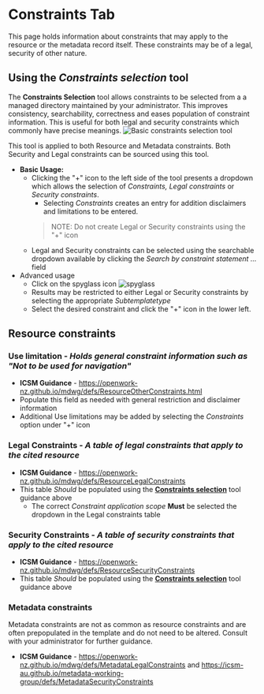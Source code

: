 # Constraints Tab
This page holds information about constraints that may apply to the resource or the metadata record itself.
These constraints may be of a legal, security of other nature.

## Using the _Constraints selection_ tool
The **Constraints Selection** tool allows constraints to be selected from a a managed directory maintained by your administrator. This improves consistency, searchability, correctness and eases population of constraint information. This is useful for both legal and security constraints which commonly have precise meanings. ![Basic constraints selection tool](/image/constraintsToolBasic.png)

This tool is applied to both Resource and Metadata constraints.
Both Security and Legal constraints can be sourced using this tool.
* **Basic Usage:**
    * Clicking the "+" icon to the left side of the tool presents a dropdown which allows the selection of _Constraints, Legal constraints_ or _Security constraints_.
        * Selecting _Constraints_ creates an entry for addition disclaimers and limitations to be entered.
        >NOTE: Do not create Legal or Security constraints using the "+" icon
    * Legal and Security constraints can be selected using the searchable dropdown available by clicking the _Search by constraint statement ..._ field
* Advanced usage
    * Click on the spyglass icon ![spyglass](/image/spyglass.png) 
    * Results may be restricted to either Legal or Security constraints by selecting the appropriate _Subtemplatetype_
    * Select the desired constraint and click the "+" icon in the lower left.


## Resource constraints
### Use limitation - _Holds general constraint information such as "Not to be used for navigation"_
* **ICSM Guidance** - https://openwork-nz.github.io/mdwg/defs/ResourceOtherConstraints.html
* Populate this field as needed with general restriction and disclaimer information
* Additional Use limitations may be added by selecting the _Constraints_ option under "+" icon

### Legal Constraints - _A table of legal constraints that apply to the cited resource_
* **ICSM Guidance** - https://openwork-nz.github.io/mdwg/defs/ResourceLegalConstraints
* This table _Should_ be populated using the [**Constraints selection**](https://github.com/OpenWork-NZ/mdwg/wiki/Constraints-Metadata#using-the-constraints-selection-tool) tool guidance above
    * The correct _Constraint application scope_ **Must** be selected the dropdown in the Legal constraints table

### Security Constraints - _A table of security constraints that apply to the cited resource_
* **ICSM Guidance** - https://openwork-nz.github.io/mdwg/defs/ResourceSecurityConstraints
* This table _Should_ be populated using the [**Constraints selection**](https://github.com/OpenWork-NZ/mdwg/wiki/Constraints-Metadata#using-the-constraints-selection-tool) tool guidance above

### Metadata constraints
Metadata constraints are not as common as resource constraints and are often prepopulated in the template and do not need to be altered.
Consult with your administrator for further guidance.

* **ICSM Guidance** - https://openwork-nz.github.io/mdwg/defs/MetadataLegalConstraints and https://icsm-au.github.io/metadata-working-group/defs/MetadataSecurityConstraints
